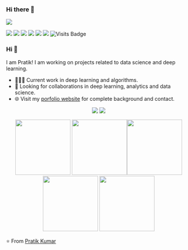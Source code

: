 ### Hi there 👋

<!--
**paula-jfe/paula-jfe** is a ✨ _special_ ✨ repository because its `README.md` (this file) appears on your GitHub profile.

Here are some ideas to get you started:

- 🔭 I’m currently working on ...
- 🌱 I’m currently learning ...
- 👯 I’m looking to collaborate on ...
- 🤔 I’m looking for help with ...
- 💬 Ask me about ...
- 📫 How to reach me: ...
- 😄 Pronouns: ...
- ⚡ Fun fact: ...
-->

<img src="https://github.com/pr2tik1/pr2tik1/blob/master/pratik-2.jpg">

[<img src="https://img.shields.io/badge/twitter-%231DA1F2.svg?&style=for-the-badge&logo=twitter&logoColor=white" />](https://twitter.com/Pratikpkb) [<img src="https://img.shields.io/badge/medium-%2312100E.svg?&style=for-the-badge&logo=medium&logoColor=white" />](https://medium.com/@pratikbaitha04)  [<img src="https://img.shields.io/badge/linkedin-%230077B5.svg?&style=for-the-badge&logo=linkedin&logoColor=white" />](https://www.linkedin.com/in/pratik-kumar04/) [<img src = "https://img.shields.io/badge/instagram-%23E4405F.svg?&style=for-the-badge&logo=instagram&logoColor=white">](https://www.instagram.com/pratikkumar04/) [<img src = "https://img.shields.io/badge/facebook-%231877F2.svg?&style=for-the-badge&logo=facebook&logoColor=white">](https://www.facebook.com/pr2tik1) [<img src ="https://img.shields.io/badge/Website-pk-%23.svg?&style=for-the-badge&logo=&logoColor=white%22">](https://pr2tik1.github.io/)  ![Visits Badge](https://badges.pufler.dev/visits/pr2tik1/pr2tik1?style=for-the-badge ) 

### Hi 👋 
I am Pratik! I am working on projects related to data science and deep learning.
- 👨🏽‍💻 Current work in deep learning and algorithms.
- 🤝 Looking for collaborations in deep learning, analytics and data science.
- 🌐 Visit my [porfolio website](https://pr2tik1.github.io/) for complete background and contact.

<p align = "center">
  <img src = "https://github-readme-stats.vercel.app/api?username=pr2tik1&show_icons=true&theme=radical&line_height=33">
  <img src = "https://github-readme-stats.vercel.app/api/top-langs/?username=pr2tik1&hide_langs_below=.25&theme=radical">
</p>


<p align="center">
<img src="https://i.giphy.com/media/LMt9638dO8dftAjtco/200.webp" width="150"> <img src="https://i.giphy.com/media/KzJkzjggfGN5Py6nkT/200.webp" width="150"><img src="https://i.giphy.com/media/IdyAQJVN2kVPNUrojM/200.webp" width="150"> <img src="https://media.giphy.com/media/UWt0rhp21JgLwoeFQP/giphy.gif" width ="150"/> <img src="https://media.giphy.com/media/kH6CqYiquZawmU1HI6/giphy.gif" width ="150"/> 
</p>

⭐ From [Pratik Kumar](https://github.com/pr2tik1)
